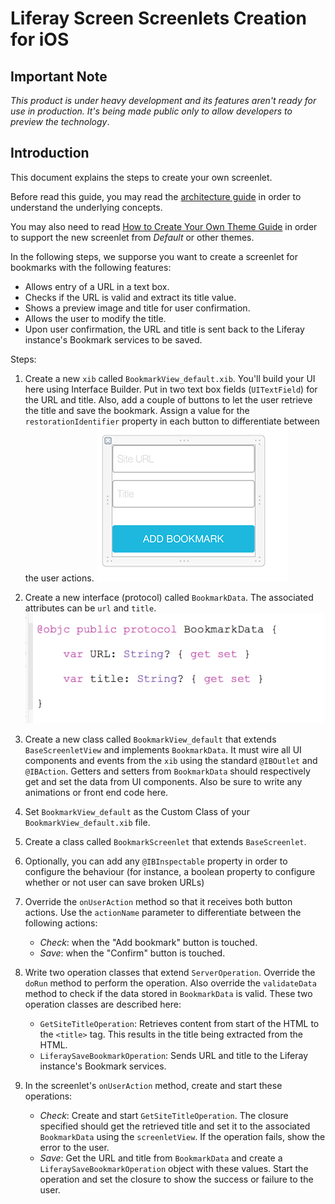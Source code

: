 # Liferay Screen Screenlets Creation for iOS

## Important Note

*This product is under heavy development and its features aren't ready for use in production. It's being made public only to allow developers to preview the technology*.

## Introduction

This document explains the steps to create your own screenlet. 

Before read this guide, you may read the [architecture guide](architecture.md) in order to understand the underlying concepts.

You may also need to read [How to Create Your Own Theme Guide](theme_creation.md) in order to support the new screenlet from _Default_ or other themes.

In the following steps, we supporse you want to create a screenlet for bookmarks with the following features:

- Allows entry of a URL in a text box.
- Checks if the URL is valid and extract its title value. 
- Shows a preview image and title for user confirmation.
- Allows the user to modify the title.
- Upon user confirmation, the URL and title is sent back to the Liferay instance's Bookmark services to be saved.

Steps:

1. Create a new `xib` called `BookmarkView_default.xib`. You'll build your UI here using Interface Builder. Put in two text box fields (`UITextField`) for the URL and title. Also, add a couple of buttons to let the user retrieve the title and save the bookmark. Assign a value for the `restorationIdentifier` property in each button to differentiate between the user actions.
	![New xib for new screenlet](Images/xcode-add-bookmark.png)

1. Create a new interface (protocol) called `BookmarkData`. The associated attributes can be `url` and `title`.
	![New data for new screenlet](Images/xcode-bookmark-data.png)

1. Create a new class called `BookmarkView_default` that extends `BaseScreenletView` and implements `BookmarkData`. It must wire all UI components and events from the `xib` using the standard `@IBOutlet` and `@IBAction`. Getters and setters from `BookmarkData` should respectively get and set the data from UI components. Also be sure to write any animations or front end code here.

1. Set `BookmarkView_default` as the Custom Class of your `BookmarkView_default.xib` file.

1. Create a class called `BookmarkScreenlet` that extends `BaseScreenlet`.

1. Optionally, you can add any `@IBInspectable` property in order to configure the behaviour (for instance, a boolean property to configure whether or not user can save broken URLs)

6. Override the `onUserAction` method so that it receives both button actions. Use the `actionName` parameter to differentiate between the following actions:
    - _Check_: when the "Add bookmark" button is touched. 
    - _Save_: when the "Confirm" button is touched.

7. Write two operation classes that extend `ServerOperation`. Override the `doRun` method to perform the operation. Also override the `validateData` method to check if the data stored in `BookmarkData` is valid. These two operation classes are described here:
    - `GetSiteTitleOperation`: Retrieves content from start of the HTML to the `<title>` tag. This results in the title being extracted from the HTML.
    - `LiferaySaveBookmarkOperation`: Sends URL and title to the Liferay instance's Bookmark services.

8. In the screenlet's `onUserAction` method, create and start these operations:
    -  _Check_: Create and start `GetSiteTitleOperation`. The closure specified should get the retrieved title and set it to the associated `BookmarkData` using the `screenletView`. If the operation fails, show the error to the user.
    - _Save_: Get the URL and title from `BookmarkData` and create a `LiferaySaveBookmarkOperation` object with these values. Start the operation and set the closure to show the success or failure to the user.



